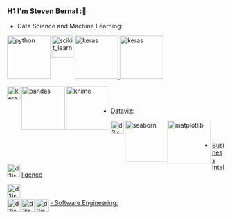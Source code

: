 ### H1 I'm Steven Bernal  ::robot:


- Data Science and Machine Learning:

<a href="https://www.python.org/"> <img align="left" alt="python" width="100px" src="https://www.python.org/static/img/python-logo.png"/>
<a href="https://scikit-learn.org/stable/"> <img align="left" alt="scikit_learn" width="50px" src="https://upload.wikimedia.org/wikipedia/commons/thumb/0/05/Scikit_learn_logo_small.svg/1920px-Scikit_learn_logo_small.svg.png"/>
<a href="https://keras.io/"> <img align="left " alt="keras" width="100px" src="https://keras.io/img/logo.png"/>
<a href="https://keras.io/"> <img align="left " alt="keras" width="100px" src="https://keras.io/img/logo.png"/>



<img align="left" alt="keras" width="30px" src="https://upload.wikimedia.org/wikipedia/commons/thumb/a/ae/Keras_logo.svg/250px-Keras_logo.svg.png" />
<img align="left" alt="pandas" width="100px" src="https://upload.wikimedia.org/wikipedia/commons/thumb/e/ed/Pandas_logo.svg/1920px-Pandas_logo.svg.png" />
<img align="left" alt="knime" width="100px" src="https://upload.wikimedia.org/wikipedia/commons/thumb/b/b2/KNIMELogoTM.svg/1920px-KNIMELogoTM.svg.png" />
<br>
<br>

- Dataviz:
<img align="left" alt="d3js" width="30px" src="https://upload.wikimedia.org/wikipedia/commons/thumb/c/c9/Power_bi_logo_black.svg/1024px-Power_bi_logo_black.svg.png"/>
<img align="left" alt="seaborn" width="95px" src="https://seaborn.pydata.org/_static/logo-wide-lightbg.svg"/>
<img align="left" alt="matplotlib" width="100px" src="https://matplotlib.org/stable/_static/images/logo2.svg"/>
<img align="left" alt="d3js" width="30px" src="https://d3js.org/logo.svg"/>
<br>
<br>

- Business Intelligence
<img align="left" alt="d3js" width="30px" src="https://upload.wikimedia.org/wikipedia/commons/thumb/c/c9/Power_bi_logo_black.svg/1024px-Power_bi_logo_black.svg.png"/>
<br>
<br>
- Software Engineering:
<img align="left" alt="d3js" width="30px" src="https://upload.wikimedia.org/wikipedia/commons/thumb/c/c9/Power_bi_logo_black.svg/1024px-Power_bi_logo_black.svg.png"/>
<img align="left" alt="d3js" width="30px" src="https://upload.wikimedia.org/wikipedia/commons/thumb/c/c9/Power_bi_logo_black.svg/1024px-Power_bi_logo_black.svg.png"/>
<img align="left" alt="d3js" width="30px" src="https://upload.wikimedia.org/wikipedia/commons/thumb/c/c9/Power_bi_logo_black.svg/1024px-Power_bi_logo_black.svg.png"/>

